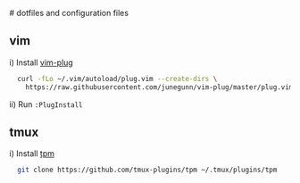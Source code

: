 # dotfiles and configuration files

## vim

i) Install [vim-plug](https://github.com/junegunn/vim-plug)


```sh
  curl -fLo ~/.vim/autoload/plug.vim --create-dirs \ 
    https://raw.githubusercontent.com/junegunn/vim-plug/master/plug.vim
```

ii) Run `:PlugInstall`

## tmux

i) Install [tpm](https://github.com/tmux-plugins/tpm)

```sh
  git clone https://github.com/tmux-plugins/tpm ~/.tmux/plugins/tpm
```

